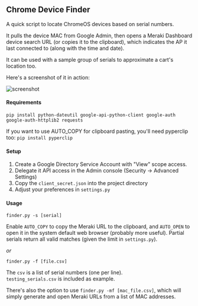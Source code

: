 ## Chrome Device Finder ##

A quick script to locate ChromeOS devices based on serial numbers.

It pulls the device MAC from Google Admin, then opens a Meraki Dashboard device search URL (or copies it to the clipboard), which indicates the AP it last connected to (along with the time and date).  

It can be used with a sample group of serials to approximate a cart's location too.

Here's a screenshot of it in action:

![screenshot](https://i.imgur.com/NIJb3an.pngg)

#### Requirements ####

`pip install python-dateutil google-api-python-client google-auth google-auth-httplib2 requests`

If you want to use AUTO_COPY for clipboard pasting, you'll need pyperclip too:
`pip install pyperclip`

#### Setup ####

1. Create a Google Directory Service Account with "View" scope access.
2. Delegate it API access in the Admin console (Security -> Advanced Settings)
3. Copy the `client_secret.json` into the project directory
4. Adjust your preferences in `settings.py`

#### Usage ####

`finder.py -s [serial]`

Enable `AUTO_COPY` to copy the Meraki URL to the clipboard,
and `AUTO_OPEN` to open it in the system default web browser (probably more useful).
Partial serials return all valid matches (given the limit in `settings.py`).  

*or*

`finder.py -f [file.csv]`

The `csv` is a list of serial numbers (one per line).  
`testing_serials.csv` is included as example.

There's also the option to use `finder.py -mf [mac_file.csv]`, which will simply generate and open 
Meraki URLs from a list of MAC addresses.
